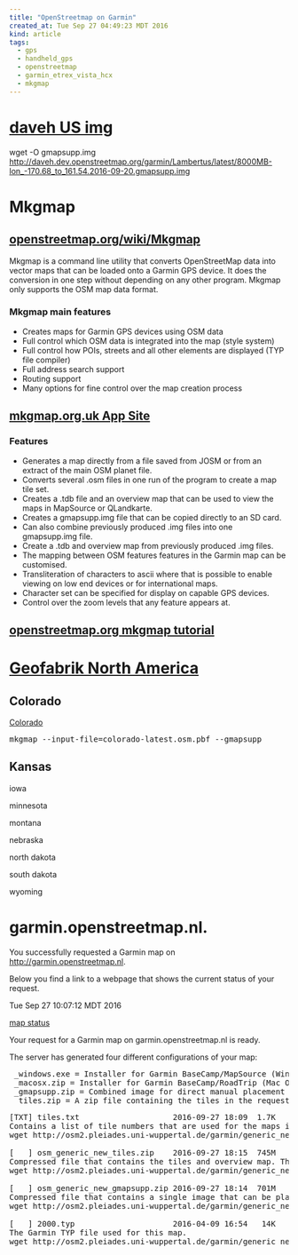 ```yaml
---
title: "OpenStreetmap on Garmin"
created_at: Tue Sep 27 04:49:23 MDT 2016
kind: article
tags:
  - gps
  - handheld_gps
  - openstreetmap
  - garmin_etrex_vista_hcx
  - mkgmap
---
```


# <a href="http://daveh.dev.openstreetmap.org/garmin/Lambertus/latest/" target="_blank">daveh US img</a>

wget -O gmapsupp.img http://daveh.dev.openstreetmap.org/garmin/Lambertus/latest/8000MB-lon_-170.68_to_161.54.2016-09-20.gmapsupp.img

# Mkgmap

## <a href="http://wiki.openstreetmap.org/wiki/Mkgmap" target="_blank">openstreetmap.org/wiki/Mkgmap</a>

Mkgmap is a command line utility that converts OpenStreetMap data into
vector maps that can be loaded onto a Garmin GPS device. It does the
conversion in one step without depending on any other program. Mkgmap
only supports the OSM map data format.

### Mkgmap main features

<ul>
  <li>Creates maps for Garmin GPS devices using OSM data</li>
  <li>Full control which OSM data is integrated into the map (style system)</li>
  <li>Full control how POIs, streets and all other elements are displayed (TYP file compiler)</li>
  <li>Full address search support</li>
  <li>Routing support</li>
  <li>Many options for fine control over the map creation process</li>
</ul>

## <a href="http://www.mkgmap.org.uk/" target="_blank">mkgmap.org.uk App Site</a>

### Features

<ul>
  <li>Generates a map directly from a file saved from JOSM or from an extract of the main OSM planet file.</li>
  <li>Converts several .osm files in one run of the program to create a map tile set.</li>
  <li>Creates a .tdb file and an overview map that can be used to view the maps in MapSource or QLandkarte.</li>
  <li>Creates a gmapsupp.img file that can be copied directly to an SD card.</li>
  <li>Can also combine previously produced .img files into one gmapsupp.img file.</li>
  <li>Create a .tdb and overview map from previously produced .img files.</li>
  <li>The mapping between OSM features features in the Garmin map can be customised.</li>
  <li>Transliteration of characters to ascii where that is possible to enable viewing on low end devices or for international maps.</li>
  <li>Character set can be specified for display on capable GPS devices.</li>
  <li>Control over the zoom levels that any feature appears at.</li>
</ul>

##  <a href="https://wiki.openstreetmap.org/wiki/Mkgmap/help/How_to_create_a_map" target="_blank">openstreetmap.org mkgmap tutorial</a>


# <a href="http://download.geofabrik.de/north-america.html" target="_blank">Geofabrik North America</a>

## Colorado

<a href="http://download.geofabrik.de/north-america/us/colorado-latest.osm.pbf" target="_blank">Colorado</a>

<pre>
mkgmap --input-file=colorado-latest.osm.pbf --gmapsupp
</pre>

## Kansas

iowa

minnesota

montana

nebraska

north dakota

south dakota

wyoming

# garmin.openstreetmap.nl.

You successfully requested a Garmin map on http://garmin.openstreetmap.nl.

Below you find a link to a webpage that shows the current status of your request.

Tue Sep 27 10:07:12 MDT 2016

<a href="http://osm2.pleiades.uni-wuppertal.de/garmin/status.php?id=ff1bd5743de6548e937ca1499c2276cb" target="_blank">map status</a>

Your request for a Garmin map on garmin.openstreetmap.nl is ready.

The server has generated four different configurations of your map:
<pre>
 _windows.exe = Installer for Garmin BaseCamp/MapSource (Windows).
 _macosx.zip = Installer for Garmin BaseCamp/RoadTrip (Mac OSX)
 _gmapsupp.zip = Combined image for direct manual placement on the GPS device (gmapsupp.img)
 _tiles.zip = A zip file containing the tiles in the request, especially useful for Linux users (e.g. QLandkarte)
</pre>

<pre>
[TXT] tiles.txt                    2016-09-27 18:09  1.7K  
Contains a list of tile numbers that are used for the maps in this directory.
wget http://osm2.pleiades.uni-wuppertal.de/garmin/generic_new/20-09-2016/597411137a36fb2c12dfb19dfd89b1c8/tiles.txt

[   ] osm_generic_new_tiles.zip    2016-09-27 18:15  745M  
Compressed file that contains the tiles and overview map. This is useful for applications like Qlandkarte and Linux users.
wget http://osm2.pleiades.uni-wuppertal.de/garmin/generic_new/20-09-2016/597411137a36fb2c12dfb19dfd89b1c8/osm_generic_new_tiles.zip

[   ] osm_generic_new_gmapsupp.zip 2016-09-27 18:14  701M  
Compressed file that contains a single image that can be placed directly onto the SD-card of the GPS.
wget http://osm2.pleiades.uni-wuppertal.de/garmin/generic_new/20-09-2016/597411137a36fb2c12dfb19dfd89b1c8/osm_generic_new_gmapsupp.zip

[   ] 2000.typ                     2016-04-09 16:54   14K  
The Garmin TYP file used for this map.
wget http://osm2.pleiades.uni-wuppertal.de/garmin/generic_new/20-09-2016/597411137a36fb2c12dfb19dfd89b1c8/2000.typ
</pre>

<!--
html boilerplate
<a href="" target="_blank"></a>
<a name=""></a>
<img src="" width="400px">
<ul>
  <li></li>
</ul>
<pre>
</pre>
<pre><code>
</code></pre>
<math xmlns='http://www.w3.org/1998/Math/MathML' display='block'>
</math>
-->
